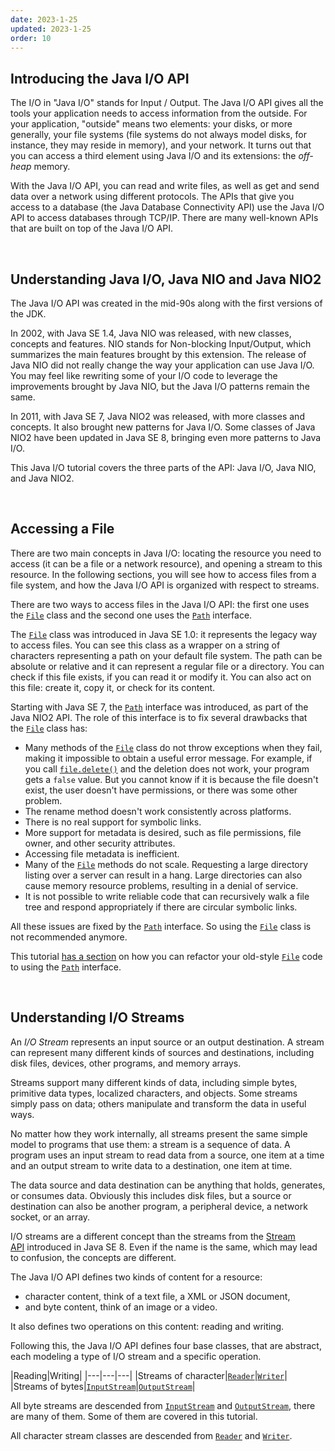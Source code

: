 ```yaml
---
date: 2023-1-25
updated: 2023-1-25
order: 10
---
```

## Introducing the Java I/O API

The I/O in "Java I/O" stands for Input / Output. The Java I/O API gives all the tools your application needs to access information from the outside. For your application, "outside" means two elements: your disks, or more generally, your file systems (file systems do not always model disks, for instance, they may reside in memory), and your network. It turns out that you can access a third element using Java I/O and its extensions: the _off-heap_ memory.

With the Java I/O API, you can read and write files, as well as get and send data over a network using different protocols. The APIs that give you access to a database (the Java Database Connectivity API) use the Java I/O API to access databases through TCP/IP. There are many well-known APIs that are built on top of the Java I/O API.

 

## Understanding Java I/O, Java NIO and Java NIO2

The Java I/O API was created in the mid-90s along with the first versions of the JDK.

In 2002, with Java SE 1.4, Java NIO was released, with new classes, concepts and features. NIO stands for Non-blocking Input/Output, which summarizes the main features brought by this extension. The release of Java NIO did not really change the way your application can use Java I/O. You may feel like rewriting some of your I/O code to leverage the improvements brought by Java NIO, but the Java I/O patterns remain the same.

In 2011, with Java SE 7, Java NIO2 was released, with more classes and concepts. It also brought new patterns for Java I/O. Some classes of Java NIO2 have been updated in Java SE 8, bringing even more patterns to Java I/O.

This Java I/O tutorial covers the three parts of the API: Java I/O, Java NIO, and Java NIO2.

 

## Accessing a File

There are two main concepts in Java I/O: locating the resource you need to access (it can be a file or a network resource), and opening a stream to this resource. In the following sections, you will see how to access files from a file system, and how the Java I/O API is organized with respect to streams.

There are two ways to access files in the Java I/O API: the first one uses the [`File`](https://docs.oracle.com/en/java/javase/22/docs/api/java.base/java/io/File.html) class and the second one uses the [`Path`](https://docs.oracle.com/en/java/javase/22/docs/api/java.base/java/nio/file/Path.html) interface.

The [`File`](https://docs.oracle.com/en/java/javase/22/docs/api/java.base/java/io/File.html) class was introduced in Java SE 1.0: it represents the legacy way to access files. You can see this class as a wrapper on a string of characters representing a path on your default file system. The path can be absolute or relative and it can represent a regular file or a directory. You can check if this file exists, if you can read it or modify it. You can also act on this file: create it, copy it, or check for its content.

Starting with Java SE 7, the [`Path`](https://docs.oracle.com/en/java/javase/22/docs/api/java.base/java/nio/file/Path.html) interface was introduced, as part of the Java NIO2 API. The role of this interface is to fix several drawbacks that the [`File`](https://docs.oracle.com/en/java/javase/22/docs/api/java.base/java/io/File.html) class has:

- Many methods of the [`File`](https://docs.oracle.com/en/java/javase/22/docs/api/java.base/java/io/File.html) class do not throw exceptions when they fail, making it impossible to obtain a useful error message. For example, if you call [`file.delete()`](https://docs.oracle.com/en/java/javase/22/docs/api/java.base/java/io/File.html#delete()) and the deletion does not work, your program gets a `false` value. But you cannot know if it is because the file doesn't exist, the user doesn't have permissions, or there was some other problem.
- The rename method doesn't work consistently across platforms.
- There is no real support for symbolic links.
- More support for metadata is desired, such as file permissions, file owner, and other security attributes.
- Accessing file metadata is inefficient.
- Many of the [`File`](https://docs.oracle.com/en/java/javase/22/docs/api/java.base/java/io/File.html) methods do not scale. Requesting a large directory listing over a server can result in a hang. Large directories can also cause memory resource problems, resulting in a denial of service.
- It is not possible to write reliable code that can recursively walk a file tree and respond appropriately if there are circular symbolic links.

All these issues are fixed by the [`Path`](https://docs.oracle.com/en/java/javase/22/docs/api/java.base/java/nio/file/Path.html) interface. So using the [`File`](https://docs.oracle.com/en/java/javase/22/docs/api/java.base/java/io/File.html) class is not recommended anymore.

This tutorial [has a section](https://dev.java/learn/java-io/file-system/file-path/#file-to-path) on how you can refactor your old-style [`File`](https://docs.oracle.com/en/java/javase/22/docs/api/java.base/java/io/File.html) code to using the [`Path`](https://docs.oracle.com/en/java/javase/22/docs/api/java.base/java/nio/file/Path.html) interface.

 

## Understanding I/O Streams

An _I/O Stream_ represents an input source or an output destination. A stream can represent many different kinds of sources and destinations, including disk files, devices, other programs, and memory arrays.

Streams support many different kinds of data, including simple bytes, primitive data types, localized characters, and objects. Some streams simply pass on data; others manipulate and transform the data in useful ways.

No matter how they work internally, all streams present the same simple model to programs that use them: a stream is a sequence of data. A program uses an input stream to read data from a source, one item at a time and an output stream to write data to a destination, one item at time.

The data source and data destination can be anything that holds, generates, or consumes data. Obviously this includes disk files, but a source or destination can also be another program, a peripheral device, a network socket, or an array.

I/O streams are a different concept than the streams from the [Stream API](https://dev.java/learn/api/streams/) introduced in Java SE 8. Even if the name is the same, which may lead to confusion, the concepts are different.

The Java I/O API defines two kinds of content for a resource:

- character content, think of a text file, a XML or JSON document,
- and byte content, think of an image or a video.

It also defines two operations on this content: reading and writing.

Following this, the Java I/O API defines four base classes, that are abstract, each modeling a type of I/O stream and a specific operation.

|Reading|Writing|
|---|---|---|
|Streams of character|[`Reader`](https://docs.oracle.com/en/java/javase/22/docs/api/java.base/java/io/Reader.html)|[`Writer`](https://docs.oracle.com/en/java/javase/22/docs/api/java.base/java/io/Writer.html)|
|Streams of bytes|[`InputStream`](https://docs.oracle.com/en/java/javase/22/docs/api/java.base/java/io/InputStream.html)|[`OutputStream`](https://docs.oracle.com/en/java/javase/22/docs/api/java.base/java/io/OutputStream.html)|

All byte streams are descended from [`InputStream`](https://docs.oracle.com/en/java/javase/22/docs/api/java.base/java/io/InputStream.html) and [`OutputStream`](https://docs.oracle.com/en/java/javase/22/docs/api/java.base/java/io/OutputStream.html), there are many of them. Some of them are covered in this tutorial.

All character stream classes are descended from [`Reader`](https://docs.oracle.com/en/java/javase/22/docs/api/java.base/java/io/Reader.html) and [`Writer`](https://docs.oracle.com/en/java/javase/22/docs/api/java.base/java/io/Writer.html).
